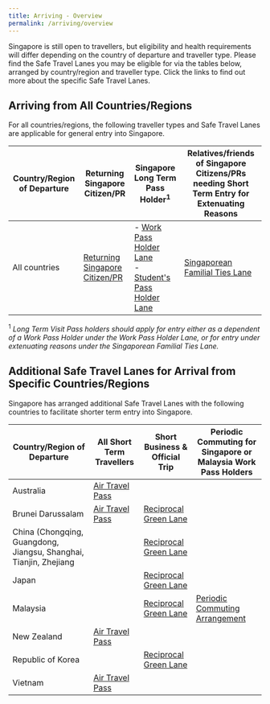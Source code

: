 ```yaml
---
title: Arriving - Overview 
permalink: /arriving/overview
---
```


Singapore is still open to  travellers, but eligibility and health requirements will differ depending on the country of departure and traveller type. Please find the Safe Travel Lanes you may be eligible for via the tables below, arranged by country/region and traveller type. Click the links to find out more about the specific Safe Travel Lanes.

## Arriving from All Countries/Regions
For all countries/regions, the following traveller types and Safe Travel Lanes are applicable for general entry into Singapore. 

|Country/Region of Departure |Returning Singapore Citizen/PR | Singapore Long Term Pass Holder<sup>1</sup> | Relatives/friends of Singapore Citizens/PRs needing Short Term Entry for Extenuating Reasons|
|-------------------|-------------|-------------------|-------------------|
|All countries| [Returning Singapore Citizen/PR](/sc-pr/info)| - [Work Pass Holder Lane](/work-pass-holder-lane/overview) <br> - [Student's Pass Holder Lane](/malaysia/work-pass-holder-lane) |[Singaporean Familial Ties Lane](/scpr-familial-ties-lane) |

<sup>1</sup> *Long Term Visit Pass holders should apply for entry either as a dependent of a Work Pass Holder under the Work Pass Holder Lane, or for entry under extenuating reasons under the Singaporean Familial Ties Lane.*

## Additional Safe Travel Lanes for Arrival from Specific Countries/Regions

Singapore has arranged additional Safe Travel Lanes with the following countries to facilitate shorter term entry into Singapore.

|Country/Region of Departure | All Short Term Travellers | Short Business & Official Trip | Periodic Commuting for Singapore or Malaysia Work Pass Holders|
|-------------|-------------------|-------------------|-------------|
|Australia| [Air Travel Pass](/atp/requirements-and-process) |  |  | 
|Brunei Darussalam| [Air Travel Pass](/atp/requirements-and-process) | [Reciprocal Green Lane](/rgl/overview)|  | 
|China (Chongqing, Guangdong, Jiangsu, Shanghai, Tianjin, Zhejiang| | [Reciprocal Green Lane](/rgl/overview)|  |
|Japan|  | [Reciprocal Green Lane](/rgl/overview)| |
|Malaysia|  | [Reciprocal Green Lane](/rgl/overview)|[Periodic Commuting Arrangement](/pca/overview)|
|New Zealand| [Air Travel Pass](/atp/requirements-and-process) |  | |
|Republic of Korea|  | [Reciprocal Green Lane](/rgl/overview)|  | 
|Vietnam| [Air Travel Pass](/atp/requirements-and-process) |  |  |

